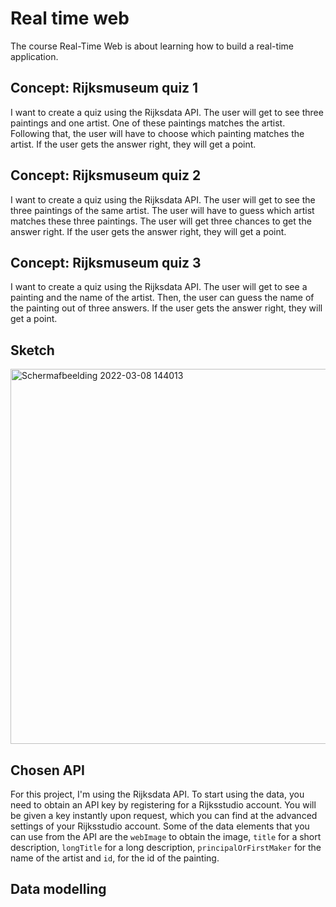 # Real time web
The course Real-Time Web is about learning how to build a real-time application.

## Concept: Rijksmuseum quiz 1
I want to create a quiz using the Rijksdata API. The user will get to see three paintings and one artist. One of these paintings matches the artist. Following that, the user will have to choose which painting matches the artist. If the user gets the answer right, they will get a point.

## Concept: Rijksmuseum quiz 2
I want to create a quiz using the Rijksdata API. The user will get to see the three paintings of the same artist. The user will have to guess which artist matches these three paintings. The user will get three chances to get the answer right. If the user gets the answer right, they will get a point.

## Concept: Rijksmuseum quiz 3
I want to create a quiz using the Rijksdata API. The user will get to see a painting and the name of the artist. Then, the user can guess the name of the painting out of three answers. If the user gets the answer right, they will get a point.

## Sketch
<img width="600" alt="Schermafbeelding 2022-03-08 144013" src="https://user-images.githubusercontent.com/74137185/165086114-31c71b25-cfbe-4b4c-a6e3-9e1457a0e6e3.jpg">

## Chosen API
For this project, I'm using the Rijksdata API. To start using the data, you need to obtain an API key by registering for a Rijksstudio account. You will be given a key instantly upon request, which you can find at the advanced settings of your Rijksstudio account. Some of the data elements that you can use from the API are the ```webImage``` to obtain the image, ```title``` for a short description, ```longTitle``` for a long description, ```principalOrFirstMaker``` for the name of the artist and ```id```, for the id of the painting.

## Data modelling
